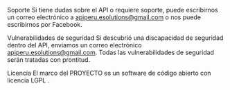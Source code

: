 Soporte
Si tiene dudas sobre el API o requiere soporte, 
puede escribirnos un correo electrónico a apiperu.esolutions@gmail.com
o nos puede escribirnos por Facebook.

Vulnerabilidades de seguridad
Si descubrió una discapacidad de seguridad dentro del API, 
enviamos un correo electrónico apiperu.esolutions@gmail.com.
Todas las vulnerabilidades de seguridad serán tratadas con prontitud.

Licencia
El marco del PROYECTO es un software de código abierto con licencia LGPL .